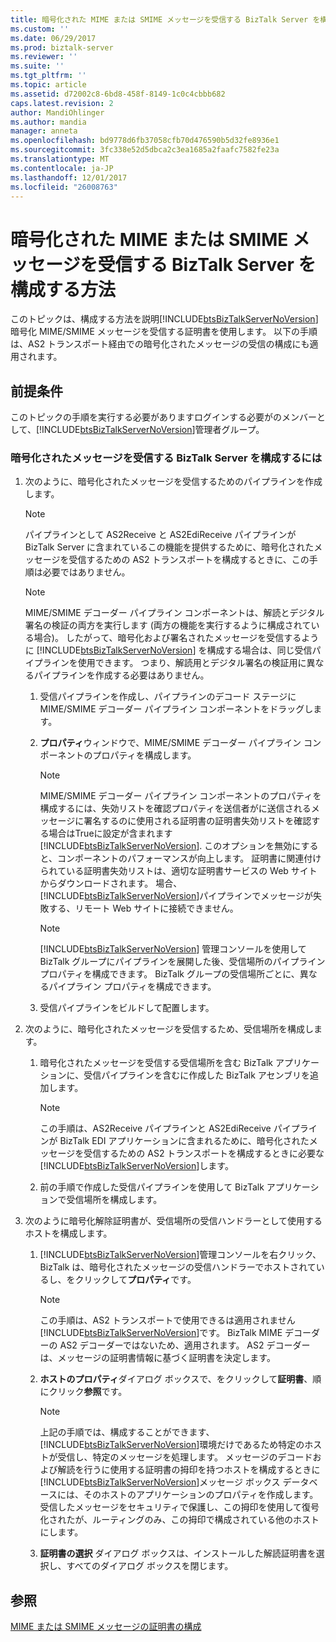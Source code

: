 ```yaml
---
title: 暗号化された MIME または SMIME メッセージを受信する BizTalk Server を構成する方法 |Microsoft ドキュメント
ms.custom: ''
ms.date: 06/29/2017
ms.prod: biztalk-server
ms.reviewer: ''
ms.suite: ''
ms.tgt_pltfrm: ''
ms.topic: article
ms.assetid: d72002c8-6bd8-458f-8149-1c0c4cbbb682
caps.latest.revision: 2
author: MandiOhlinger
ms.author: mandia
manager: anneta
ms.openlocfilehash: bd9778d6fb37058cfb70d476590b5d32fe8936e1
ms.sourcegitcommit: 3fc338e52d5dbca2c3ea1685a2faafc7582fe23a
ms.translationtype: MT
ms.contentlocale: ja-JP
ms.lasthandoff: 12/01/2017
ms.locfileid: "26008763"
---
```

# <a name="how-to-configure-biztalk-server-to-receive-encrypted-mime-or-smime-messages"></a>暗号化された MIME または SMIME メッセージを受信する BizTalk Server を構成する方法
このトピックは、構成する方法を説明[!INCLUDE[btsBizTalkServerNoVersion](../includes/btsbiztalkservernoversion-md.md)]暗号化 MIME/SMIME メッセージを受信する証明書を使用します。 以下の手順は、AS2 トランスポート経由での暗号化されたメッセージの受信の構成にも適用されます。  
  
## <a name="prerequisites"></a>前提条件  
 このトピックの手順を実行する必要がありますログインする必要がのメンバーとして、[!INCLUDE[btsBizTalkServerNoVersion](../includes/btsbiztalkservernoversion-md.md)]管理者グループ。  
  
### <a name="to-configure-biztalk-server-to-receive-encrypted-messages"></a>暗号化されたメッセージを受信する BizTalk Server を構成するには  
  
1.  次のように、暗号化されたメッセージを受信するためのパイプラインを作成します。  
  
    > [!NOTE]
    >  パイプラインとして AS2Receive と AS2EdiReceive パイプラインが BizTalk Server に含まれているこの機能を提供するために、暗号化されたメッセージを受信するための AS2 トランスポートを構成するときに、この手順は必要ではありません。  
  
    > [!NOTE]
    >  MIME/SMIME デコーダー パイプライン コンポーネントは、解読とデジタル署名の検証の両方を実行します (両方の機能を実行するように構成されている場合)。 したがって、暗号化および署名されたメッセージを受信するように [!INCLUDE[btsBizTalkServerNoVersion](../includes/btsbiztalkservernoversion-md.md)] を構成する場合は、同じ受信パイプラインを使用できます。 つまり、解読用とデジタル署名の検証用に異なるパイプラインを作成する必要はありません。  
  
    1.  受信パイプラインを作成し、パイプラインのデコード ステージに MIME/SMIME デコーダー パイプライン コンポーネントをドラッグします。  
  
    2.  **プロパティ**ウィンドウで、MIME/SMIME デコーダー パイプライン コンポーネントのプロパティを構成します。  
  
        > [!NOTE]
        >  MIME/SMIME デコーダー パイプライン コンポーネントのプロパティを構成するには、失効リストを確認プロパティを送信者がに送信されるメッセージに署名するのに使用される証明書の証明書失効リストを確認する場合はTrueに設定が含まれます[!INCLUDE[btsBizTalkServerNoVersion](../includes/btsbiztalkservernoversion-md.md)]. このオプションを無効にすると、コンポーネントのパフォーマンスが向上します。 証明書に関連付けられている証明書失効リストは、適切な証明書サービスの Web サイトからダウンロードされます。 場合、[!INCLUDE[btsBizTalkServerNoVersion](../includes/btsbiztalkservernoversion-md.md)]パイプラインでメッセージが失敗する、リモート Web サイトに接続できません。  
  
        > [!NOTE]
        >  [!INCLUDE[btsBizTalkServerNoVersion](../includes/btsbiztalkservernoversion-md.md)] 管理コンソールを使用して BizTalk グループにパイプラインを展開した後、受信場所のパイプライン プロパティを構成できます。 BizTalk グループの受信場所ごとに、異なるパイプライン プロパティを構成できます。  
  
    3.  受信パイプラインをビルドして配置します。  
  
2.  次のように、暗号化されたメッセージを受信するため、受信場所を構成します。  
  
    1.  暗号化されたメッセージを受信する受信場所を含む BizTalk アプリケーションに、受信パイプラインを含むに作成した BizTalk アセンブリを追加します。  
  
        > [!NOTE]
        >  この手順は、AS2Receive パイプラインと AS2EdiReceive パイプラインが BizTalk EDI アプリケーションに含まれるために、暗号化されたメッセージを受信するための AS2 トランスポートを構成するときに必要な[!INCLUDE[btsBizTalkServerNoVersion](../includes/btsbiztalkservernoversion-md.md)]します。  
  
    2.  前の手順で作成した受信パイプラインを使用して BizTalk アプリケーションで受信場所を構成します。  
  
3.  次のように暗号化解除証明書が、受信場所の受信ハンドラーとして使用するホストを構成します。  
  
    1.  [!INCLUDE[btsBizTalkServerNoVersion](../includes/btsbiztalkservernoversion-md.md)]管理コンソールを右クリック、BizTalk は、暗号化されたメッセージの受信ハンドラーでホストされているし、をクリックして**プロパティ**です。  
  
        > [!NOTE]
        >  この手順は、AS2 トランスポートで使用できるは適用されません[!INCLUDE[btsBizTalkServerNoVersion](../includes/btsbiztalkservernoversion-md.md)]です。 BizTalk MIME デコーダーの AS2 デコーダーではないため、適用されます。 AS2 デコーダーは、メッセージの証明書情報に基づく証明書を決定します。  
  
    2.  **ホストのプロパティ**ダイアログ ボックスで、をクリックして**証明書**、順にクリック**参照**です。  
  
        > [!NOTE]
        >  上記の手順では、構成することができます、[!INCLUDE[btsBizTalkServerNoVersion](../includes/btsbiztalkservernoversion-md.md)]環境だけであるため特定のホストが受信し、特定のメッセージを処理します。 メッセージのデコードおよび解読を行うに使用する証明書の拇印を持つホストを構成するときに[!INCLUDE[btsBizTalkServerNoVersion](../includes/btsbiztalkservernoversion-md.md)]メッセージ ボックス データベースには、そのホストのアプリケーションのプロパティを作成します。 受信したメッセージをセキュリティで保護し、この拇印を使用して復号化されたが、ルーティングのみ、この拇印で構成されている他のホストにします。  
  
    3.  **証明書の選択** ダイアログ ボックスは、インストールした解読証明書を選択し、すべてのダイアログ ボックスを閉じます。  
  
## <a name="see-also"></a>参照  
 [MIME または SMIME メッセージの証明書の構成](../technical-guides/configuring-certificates-for-mime-or-smime-messages.md)